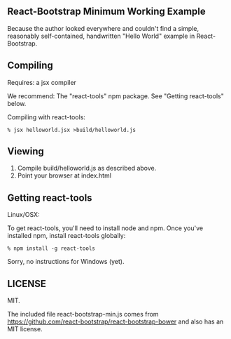 React-Bootstrap Minimum Working Example
--------------

Because the author looked everywhere and couldn't find a simple,
reasonably self-contained, handwritten "Hello World" example in React-Bootstrap.

Compiling
--------------

Requires: a jsx compiler

We recommend: The "react-tools" npm package.  See "Getting react-tools" below.

Compiling with react-tools:

    % jsx helloworld.jsx >build/helloworld.js

Viewing
--------------

1. Compile build/helloworld.js as described above.
2. Point your browser at index.html

Getting react-tools
--------------

Linux/OSX:

To get react-tools, you'll need to install node and npm.
Once you've installed npm, install react-tools globally:

    % npm install -g react-tools

Sorry, no instructions for Windows (yet).

LICENSE
--------------

MIT.

The included file react-bootstrap-min.js comes
from https://github.com/react-bootstrap/react-bootstrap-bower
and also has an MIT license.
